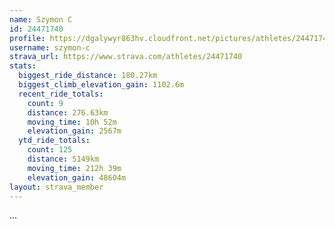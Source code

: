```yaml
---
name: Szymon C
id: 24471740
profile: https://dgalywyr863hv.cloudfront.net/pictures/athletes/24471740/7213253/3/large.jpg
username: szymon-c
strava_url: https://www.strava.com/athletes/24471740
stats:
  biggest_ride_distance: 180.27km
  biggest_climb_elevation_gain: 1102.6m
  recent_ride_totals:
    count: 9
    distance: 276.63km
    moving_time: 10h 52m
    elevation_gain: 2567m
  ytd_ride_totals:
    count: 125
    distance: 5149km
    moving_time: 212h 39m
    elevation_gain: 48604m
layout: strava_member
--- 
```

...
